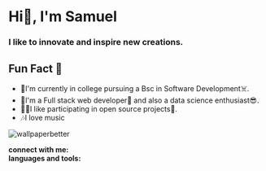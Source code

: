 <!--
**painkiller254/painkiller254** is a ✨ _special_ ✨ repository because its `README.md` (this file) appears on your GitHub profile.

Here are some ideas to get you started:

- 🔭 I’m currently working on ...
- 🌱 I’m currently learning ...
- 👯 I’m looking to collaborate on ...
- 🤔 I’m looking for help with ...
- 💬 Ask me about ...
- 📫 How to reach me: ...
- 😄 Pronouns: ...
- ⚡ Fun fact: ...
-->
# Hi👋, I'm Samuel

### I like to innovate and inspire new creations.

## Fun Fact 🎈
<ul>
  <li>🌱I'm currently in college pursuing a Bsc in Software Development☠️.</li>
<li>💬I'm a Full stack web developer🤩 and also  a data science enthusiast😎.</li>
<li>👯‍♂️I like participating in open source projects🐾.</li>
<li>🎶I love music</li>
 </ul>

![wallpaperbetter](https://p4.wallpaperbetter.com/wallpaper/712/440/838/crane-wallpaper-preview.jpg)



<strong>connect with me:</strong>
<br />
<strong>languages and tools:</strong>
<i class="fab fa-js"></i>
